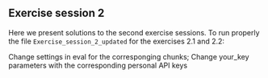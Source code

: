 ## **Exercise session 2**

Here we present solutions to the second exercise sessions. To run properly the file `Exercise_session_2_updated` for the exercises 2.1 and 2.2:

Change settings in eval for the corresponging chunks;
Change your_key parameters with the corresponding personal API keys
